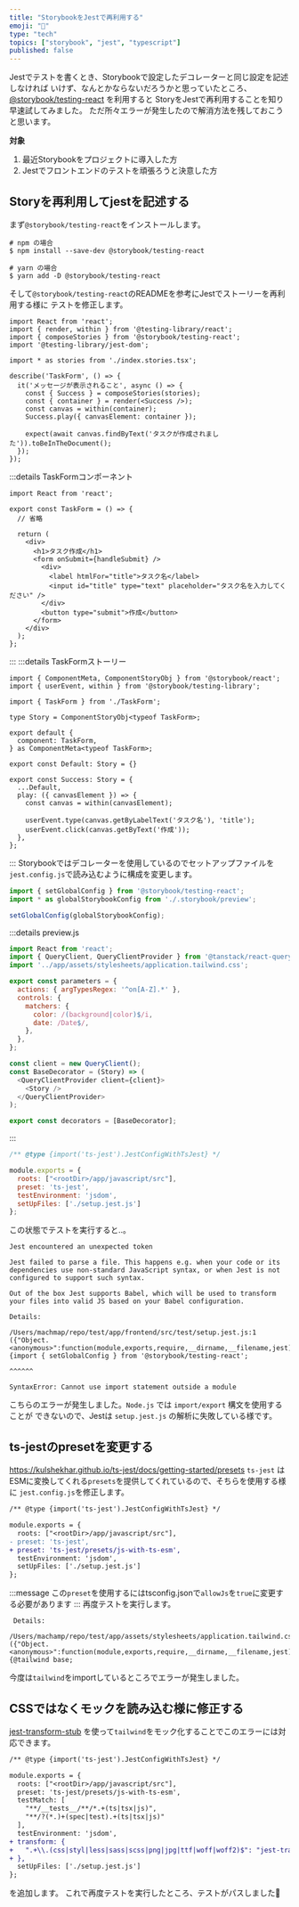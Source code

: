 ```yaml
---
title: "StorybookをJestで再利用する"
emoji: "🌊"
type: "tech"
topics: ["storybook", "jest", "typescript"]
published: false
---
```


Jestでテストを書くとき、Storybookで設定したデコレーターと同じ設定を記述しなければ
いけず、なんとかならないだろうかと思っていたところ、[@storybook/testing-react](https://github.com/storybookjs/testing-react) を利用すると
StoryをJestで再利用することを知り早速試してみました。
ただ所々エラーが発生したので解消方法を残しておこうと思います。

**対象**
1. 最近Storybookをプロジェクトに導入した方
2. Jestでフロントエンドのテストを頑張ろうと決意した方

## Storyを再利用してjestを記述する

まず`@storybook/testing-react`をインストールします。
```shell
# npm の場合
$ npm install --save-dev @storybook/testing-react

# yarn の場合
$ yarn add -D @storybook/testing-react
```

そして`@storybook/testing-react`のREADMEを参考にJestでストーリーを再利用する様に
テストを修正します。
```ts:index.spec.tsx
import React from 'react';
import { render, within } from '@testing-library/react';
import { composeStories } from '@storybook/testing-react';
import '@testing-library/jest-dom';

import * as stories from './index.stories.tsx';

describe('TaskForm', () => {
  it('メッセージが表示されること', async () => {
    const { Success } = composeStories(stories);
    const { container } = render(<Success />);
    const canvas = within(container);
    Success.play({ canvasElement: container });

    expect(await canvas.findByText('タスクが作成されました')).toBeInTheDocument();
  });
});
```
:::details TaskFormコンポーネント
```tsx: index.tsx
import React from 'react';

export const TaskForm = () => {
  // 省略

  return (
    <div>
      <h1>タスク作成</h1>
      <form onSubmit={handleSubmit} />
        <div>
          <label htmlFor="title">タスク名</label>
          <input id="title" type="text" placeholder="タスク名を入力してください" />
        </div>
        <button type="submit">作成</button>
      </form>
    </div>
  );
};
```
:::
:::details TaskFormストーリー
```tsx: index.stories.tsx
import { ComponentMeta, ComponentStoryObj } from '@storybook/react';
import { userEvent, within } from '@storybook/testing-library';

import { TaskForm } from './TaskForm';

type Story = ComponentStoryObj<typeof TaskForm>;

export default {
  component: TaskForm,
} as ComponentMeta<typeof TaskForm>;

export const Default: Story = {}

export const Success: Story = {
  ...Default,
  play: ({ canvasElement }) => {
    const canvas = within(canvasElement);

    userEvent.type(canvas.getByLabelText('タスク名'), 'title');
    userEvent.click(canvas.getByText('作成'));
  },
};
```
:::
Storybookではデコレーターを使用しているのでセットアップファイルを`jest.config.js`で読み込むように構成を変更します。
```js:setup.jest.js
import { setGlobalConfig } from '@storybook/testing-react';
import * as globalStorybookConfig from './.storybook/preview';

setGlobalConfig(globalStorybookConfig);
```
:::details preview.js
```js:.storybook/preview.js
import React from 'react';
import { QueryClient, QueryClientProvider } from '@tanstack/react-query';
import '../app/assets/stylesheets/application.tailwind.css';

export const parameters = {
  actions: { argTypesRegex: '^on[A-Z].*' },
  controls: {
    matchers: {
      color: /(background|color)$/i,
      date: /Date$/,
    },
  },
};

const client = new QueryClient();
const BaseDecorator = (Story) => (
  <QueryClientProvider client={client}>
    <Story />
  </QueryClientProvider>
);

export const decorators = [BaseDecorator];
```
:::
```js:jest.config.js
/** @type {import('ts-jest').JestConfigWithTsJest} */

module.exports = {
  roots: ["<rootDir>/app/javascript/src"],
  preset: 'ts-jest',
  testEnvironment: 'jsdom',
  setUpFiles: ['./setup.jest.js']
};
```
この状態でテストを実行すると..。
```
Jest encountered an unexpected token

Jest failed to parse a file. This happens e.g. when your code or its dependencies use non-standard JavaScript syntax, or when Jest is not configured to support such syntax.

Out of the box Jest supports Babel, which will be used to transform your files into valid JS based on your Babel configuration.

Details:

/Users/machmap/repo/test/app/frontend/src/test/setup.jest.js:1
({"Object.<anonymous>":function(module,exports,require,__dirname,__filename,jest){import { setGlobalConfig } from '@storybook/testing-react';
                                                                                      ^^^^^^

SyntaxError: Cannot use import statement outside a module
```
こちらのエラーが発生しました。`Node.js` では `import/export` 構文を使用することが
できないので、Jestは `setup.jest.js` の解析に失敗している様です。

## ts-jestのpresetを変更する

https://kulshekhar.github.io/ts-jest/docs/getting-started/presets
 `ts-jest` はESMに変換してくれる`presets`を提供してくれているので、そちらを使用する様に
 `jest.config.js`を修正します。
```diff js:jest.config.js
/** @type {import('ts-jest').JestConfigWithTsJest} */

module.exports = {
  roots: ["<rootDir>/app/javascript/src"],
- preset: 'ts-jest',
+ preset: 'ts-jest/presets/js-with-ts-esm',
  testEnvironment: 'jsdom',
  setUpFiles: ['./setup.jest.js']
};
```
:::message
この`preset`を使用するにはtsconfig.jsonで`allowJs`を`true`に変更する必要があります
:::
再度テストを実行します。

```
 Details:

/Users/machamp/repo/test/app/assets/stylesheets/application.tailwind.css:1
({"Object.<anonymous>":function(module,exports,require,__dirname,__filename,jest){@tailwind base;
```
今度は`tailwind`をimportしているところでエラーが発生しました。

## CSSではなくモックを読み込む様に修正する

[jest-transform-stub](https://github.com/eddyerburgh/jest-transform-stub) を使って`tailwind`をモック化することでこのエラーには対応できます。

```diff js:jest.config.js
/** @type {import('ts-jest').JestConfigWithTsJest} */

module.exports = {
  roots: ["<rootDir>/app/javascript/src"],
  preset: 'ts-jest/presets/js-with-ts-esm',
  testMatch: [
    "**/__tests__/**/*.+(ts|tsx|js)",
    "**/?(*.)+(spec|test).+(ts|tsx|js)"
  ],
  testEnvironment: 'jsdom',
+ transform: {
+   ".+\\.(css|styl|less|sass|scss|png|jpg|ttf|woff|woff2)$": "jest-transform-stub"
+ },
  setUpFiles: ['./setup.jest.js']
};
```
を追加します。
これで再度テストを実行したところ、テストがパスしました🎉
